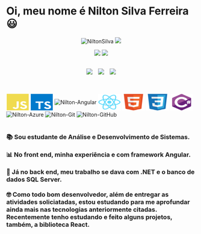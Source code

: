 <h1>Oi, meu nome é Nilton Silva Ferreira 😃</h1>

<div>
  <p align="center"><img src="https://komarev.com/ghpvc/?username=NiltonSilva&color=brightgreen&style=flat" alt="NiltonSilva" /> <img src="https://img.shields.io/badge/Dev-FullStack%20-%23b5179e"></p>
</div>

<div align="center">
  <img height="180em" src="https://github-readme-stats.vercel.app/api?username=NiltonSilva&show_icons=true&theme=dracula&include_all_commits=true"/>
  <img height="180em" src="https://github-readme-stats.vercel.app/api/top-langs/?username=NiltonSilva&layout=compact&langs_count=16&theme=dracula"/>
</div>

<br/>

<div>
  <p align='center'>
  <a href="https://www.linkedin.com/in/niltonsf/"><img src="https://img.shields.io/badge/linkedin-%230077B5.svg?&style=for-the-badge&logo=linkedin&logoColor=white"/></a>
  &ensp;
  <a href="mailto:nsfgeo@hotmail.com?subject=Olá%20Nilton"><img src="https://img.shields.io/badge/hotmail-%23D14836.svg?&style=for-the-badge&logo=hotmail&logoColor=white"/></a>
  &ensp;
  <a href="https://github.com/NiltonSilva" target="_blank"><img src=https://img.shields.io/badge/GitHub-100000?style=for-the-badge&logo=github&logoColor=white><a/>
</p>
</div>


<br/>

<div style="display: inline_block"><br>
  <img align="center" alt="Nilton-Js" height="45" width="60" src="https://raw.githubusercontent.com/devicons/devicon/master/icons/javascript/javascript-plain.svg">
  <img align="center" alt="Nilton-Ts" height="45" width="60" src="https://raw.githubusercontent.com/devicons/devicon/master/icons/typescript/typescript-plain.svg">
  <img align="center" alt="Nilton-Angular" height="45" width="60" src="https://cdn.jsdelivr.net/gh/devicons/devicon/icons/angularjs/angularjs-original.svg" /> 
  <img align="center" alt="Nilton-React" height="45" width="60" src="https://raw.githubusercontent.com/devicons/devicon/master/icons/react/react-original.svg">
  <img align="center" alt="Nilton-HTML" height="45" width="60" src="https://raw.githubusercontent.com/devicons/devicon/master/icons/html5/html5-original.svg">
  <img align="center" alt="Nilton-CSS" height="45" width="60" src="https://raw.githubusercontent.com/devicons/devicon/master/icons/css3/css3-original.svg">
  <img align="center" alt="Nilton-Csharp" height="45" width="60" src="https://raw.githubusercontent.com/devicons/devicon/master/icons/csharp/csharp-original.svg">
  <img align="center" alt="Nilton-Azure" height="45" width="60" src="https://cdn.jsdelivr.net/gh/devicons/devicon/icons/azure/azure-original.svg" />
  <img align="center" alt="Nilton-Git" height="45" width="60" src="https://cdn.jsdelivr.net/gh/devicons/devicon/icons/git/git-original.svg" />
  <img align="center" alt="Nilton-GitHub" height="45" width="60" src="https://cdn.jsdelivr.net/gh/devicons/devicon/icons/github/github-original.svg" />
          
          
</div>

<br/>

<h3>
📚 Sou estudante de Análise e Desenvolvimento de Sistemas.
<br/><br/>
📊 No front end, minha experiência e com framework Angular.
<br/><br/>
💾 Já no back end, meu trabalho se dava com .NET e o banco de dados SQL Server.
<br/><br/>
🤓 Como todo bom desenvolvedor, além de entregar as atividades soliciatadas, estou estudando para me aprofundar ainda mais nas tecnologias anteriormente citadas. Recentemente tenho estudando e feito alguns projetos, também, a biblioteca React. 
</h3>

<div>
